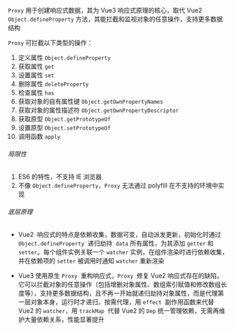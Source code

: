 `Proxy` 用于创建响应式数据，其为 Vue3 响应式原理的核心，取代 Vue2 `Object.defineProperty` 方法，其能拦截和监视对象的任意操作，支持更多数据结构

`Proxy` 可拦截以下类型的操作：

1. 定义属性 `Object.defineProperty`
2. 获取属性 `get`
3. 设置属性 `set`
4. 删除属性 `deleteProperty`
5. 检查属性 `has`
6. 获取对象的自有属性键 `Object.getOwnPropertyNames`
7. 获取对象的属性描述符 `Object.getOwnPropertyDescriptor`
8. 获取原型 `Object.getPrototypeOf`
9. 设置原型 `Object.setPrototypeOf`
10. 调用函数 `apply`

###### 局限性

1. ES6 的特性，不支持 IE 浏览器
2. 不像 `Object.defineProperty`，`Proxy` 无法通过 polyfill 在不支持的环境中实现

###### 底层原理

 * Vue2  响应式的特点是依赖收集，数据可变，自动派发更新，初始化时通过 `Object.defineProperty`  递归劫持  `data` 所有属性，为其添加 `getter` 和 `setter`。每个组件实例关联一个 `watcher` 实例，在组件渲染时进行依赖收集，并在依赖项的 `setter` 被调用时通知 `watcher` 重新渲染
- Vue3 使用原生 `Proxy`  重构响应式，`Proxy`  修复 Vue2 响应式存在的缺陷，它可以拦截对象的任意操作（包括增删对象属性、数组索引赋值和修改数组长度等），支持更多数据结构，且不再一开始就递归劫持对象属性，而是代理第一层对象本身，运行时才递归，按需代理，用 `effect`  副作用函数来代替 Vue2 的 `watcher`，用 `trackMap`  代替 Vue2 的 `Dep` 统一管理依赖，无需再维护大量依赖关系，性能显著提升

